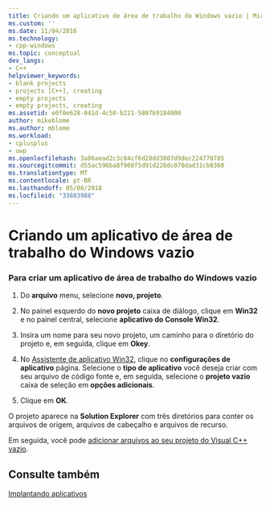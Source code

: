 ```yaml
---
title: Criando um aplicativo de área de trabalho do Windows vazio | Microsoft Docs
ms.custom: ''
ms.date: 11/04/2016
ms.technology:
- cpp-windows
ms.topic: conceptual
dev_langs:
- C++
helpviewer_keywords:
- blank projects
- projects [C++], creating
- empty projects
- empty projects, creating
ms.assetid: e0f0e628-041d-4c50-b221-5807b9184000
author: mikeblome
ms.author: mblome
ms.workload:
- cplusplus
- uwp
ms.openlocfilehash: 3a86aead2c3c84cf6d28dd3807d9dec224770785
ms.sourcegitcommit: d55ac596ba8f908f5d91d228dc070dad31cb8360
ms.translationtype: MT
ms.contentlocale: pt-BR
ms.lasthandoff: 05/08/2018
ms.locfileid: "33883988"
---
```

# <a name="creating-an-empty-windows-desktop-application"></a>Criando um aplicativo de área de trabalho do Windows vazio
### <a name="to-create-an-empty-windows-desktop-application"></a>Para criar um aplicativo de área de trabalho do Windows vazio  
  
1.  Do **arquivo** menu, selecione **novo, projeto**.  
  
2.  No painel esquerdo do **novo projeto** caixa de diálogo, clique em **Win32** e no painel central, selecione **aplicativo do Console Win32**.  
  
3.  Insira um nome para seu novo projeto, um caminho para o diretório do projeto e, em seguida, clique em **Okey**.  
  
4.  No [Assistente de aplicativo Win32](../windows/win32-application-wizard.md), clique no **configurações de aplicativo** página. Selecione o **tipo de aplicativo** você deseja criar com seu arquivo de código fonte e, em seguida, selecione o **projeto vazio** caixa de seleção em **opções adicionais**.  
  
5.  Clique em **OK**.  
  
 O projeto aparece na **Solution Explorer** com três diretórios para conter os arquivos de origem, arquivos de cabeçalho e arquivos de recurso.  
  
 Em seguida, você pode [adicionar arquivos ao seu projeto do Visual C++ vazio](../windows/adding-files-to-an-empty-win32-applications.md).  
  
## <a name="see-also"></a>Consulte também  
 [Implantando aplicativos](http://msdn.microsoft.com/en-us/4ff8881d-0daf-47e7-bfe7-774c625031b4)